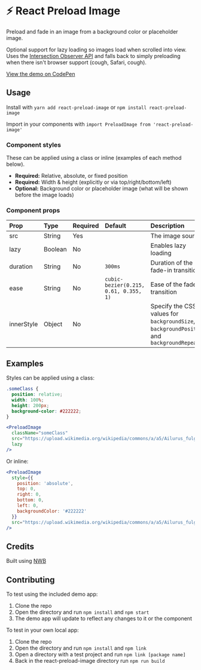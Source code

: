 # ⚡ React Preload Image

Preload and fade in an image from a background color or placeholder image.

Optional support for lazy loading so images load when scrolled into view. Uses the [Intersection Observer API](https://developer.mozilla.org/en-US/docs/Web/API/Intersection_Observer_API) and falls back to simply preloading when there isn't browser support (cough, Safari, cough).

[View the demo on CodePen](https://codepen.io/stothelios/full/gzoZLZ/)

## Usage

Install with `yarn add react-preload-image` or `npm install react-preload-image`

Import in your components with `import PreloadImage from 'react-preload-image'`

### Component styles

These can be applied using a class or inline (examples of each method below).

- **Required:** Relative, absolute, or fixed position
- **Required:** Width & height (explicitly or via top/right/bottom/left)
- **Optional:** Background color or placeholder image (what will be shown before the image loads)

### Component props

| Prop | Type | Required | Default | Description |
| :--- | :--- | :--- | :--- | :--- |
| src | String | Yes | | The image source |
| lazy | Boolean | No | | Enables lazy loading |
| duration | String | No | `300ms` | Duration of the fade-in transition |
| ease | String | No | `cubic-bezier(0.215, 0.61, 0.355, 1)` | Ease of the fade-in transition |
| innerStyle | Object | No | | Specify the CSS values for `backgroundSize`, `backgroundPosition`, and `backgroundRepeat` |

## Examples

Styles can be applied using a class:

```css
.someClass {
  position: relative;
  width: 100%;
  height: 200px;
  background-color: #222222;
}
```

```jsx
<PreloadImage
  className="someClass"
  src="https://upload.wikimedia.org/wikipedia/commons/a/a5/Ailurus_fulgens_-_Syracuse_Zoo.jpg"
  lazy
/>
```

Or inline:

```jsx
<PreloadImage
  style={{
    position: 'absolute',
    top: 0,
    right: 0,
    bottom: 0,
    left: 0,
    backgroundColor: '#222222'
  }}
  src="https://upload.wikimedia.org/wikipedia/commons/a/a5/Ailurus_fulgens_-_Syracuse_Zoo.jpg"
/>
```

## Credits

Built using [NWB](https://github.com/insin/nwb/blob/master/docs/guides/ReactComponents.md#developing-react-components-and-libraries-with-nwb)

## Contributing

To test using the included demo app:

1. Clone the repo
2. Open the directory and run `npm install` and `npm start`
3. The demo app will update to reflect any changes to it or the component

To test in your own local app:

1. Clone the repo
2. Open the directory and run `npm install` and `npm link`
3. Open a directory with a test project and run `npm link [package name]`
4. Back in the react-preload-image directory run `npm run build`
